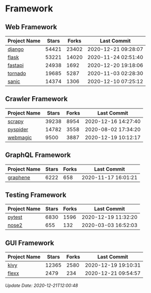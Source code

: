# Framework

## Web Framework
| Project Name | Stars | Forks | Last Commit |
| ------------ | ----- | ----- | ----------- |
| [django](https://github.com/django/django) | 54421 | 23402 | 2020-12-21 09:28:07 |
| [flask](https://github.com/pallets/flask) | 53221 | 14020 | 2020-11-24 02:51:40 |
| [fastapi](https://github.com/tiangolo/fastapi) | 24938 | 1692 | 2020-12-20 19:18:06 |
| [tornado](https://github.com/tornadoweb/tornado) | 19685 | 5287 | 2020-11-03 02:28:30 |
| [sanic](https://github.com/huge-success/sanic) | 14374 | 1306 | 2020-12-10 07:25:12 |

## Crawler Framework
| Project Name | Stars | Forks | Last Commit |
| ------------ | ----- | ----- | ----------- |
| [scrapy](https://github.com/scrapy/scrapy) | 39238 | 8954 | 2020-12-16 14:27:40 |
| [pyspider](https://github.com/binux/pyspider) | 14782 | 3558 | 2020-08-02 17:34:20 |
| [webmagic](https://github.com/code4craft/webmagic) | 9500 | 3887 | 2020-12-19 10:12:17 |

## GraphQL Framework
| Project Name | Stars | Forks | Last Commit |
| ------------ | ----- | ----- | ----------- |
| [graphene](https://github.com/graphql-python/graphene) | 6222 | 658 | 2020-11-17 16:01:21 |

## Testing Framework
| Project Name | Stars | Forks | Last Commit |
| ------------ | ----- | ----- | ----------- |
| [pytest](https://github.com/pytest-dev/pytest) | 6830 | 1596 | 2020-12-19 11:32:20 |
| [nose2](https://github.com/nose-devs/nose2) | 655 | 132 | 2020-03-03 16:52:03 |

## GUI Framework
| Project Name | Stars | Forks | Last Commit |
| ------------ | ----- | ----- | ----------- |
| [kivy](https://github.com/kivy/kivy) | 12365 | 2580 | 2020-12-19 19:10:31 |
| [flexx](https://github.com/flexxui/flexx) | 2479 | 234 | 2020-12-21 09:54:57 |

*Update Date: 2020-12-21T12:00:48*